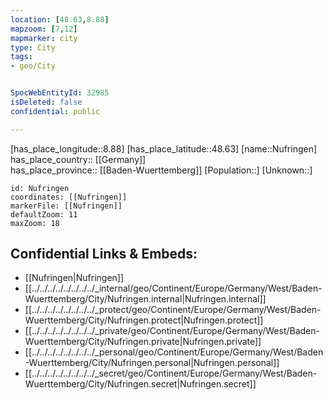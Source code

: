 ```yaml
---
location: [48.63,8.88] 
mapzoom: [7,12] 
mapmarker: city 
type: City
tags:
- geo/City


SpocWebEntityId: 32985
isDeleted: false
confidential: public

---
```

[has_place_longitude::8.88] 
[has_place_latitude::48.63] 
[name::Nufringen] 
has_place_country:: [[Germany]]  
has_place_province:: [[Baden-Wuerttemberg]] 
[Population::] 
[Unknown::] 


```leaflet
id: Nufringen
coordinates: [[Nufringen]] 
markerFile: [[Nufringen]] 
defaultZoom: 11 
maxZoom: 18
```


## Confidential Links & Embeds: 
- [[Nufringen|Nufringen]]  
- [[../../../../../../../../_internal/geo/Continent/Europe/Germany/West/Baden-Wuerttemberg/City/Nufringen.internal|Nufringen.internal]] 
- [[../../../../../../../../_protect/geo/Continent/Europe/Germany/West/Baden-Wuerttemberg/City/Nufringen.protect|Nufringen.protect]] 
- [[../../../../../../../../_private/geo/Continent/Europe/Germany/West/Baden-Wuerttemberg/City/Nufringen.private|Nufringen.private]] 
- [[../../../../../../../../_personal/geo/Continent/Europe/Germany/West/Baden-Wuerttemberg/City/Nufringen.personal|Nufringen.personal]] 
- [[../../../../../../../../_secret/geo/Continent/Europe/Germany/West/Baden-Wuerttemberg/City/Nufringen.secret|Nufringen.secret]] 
